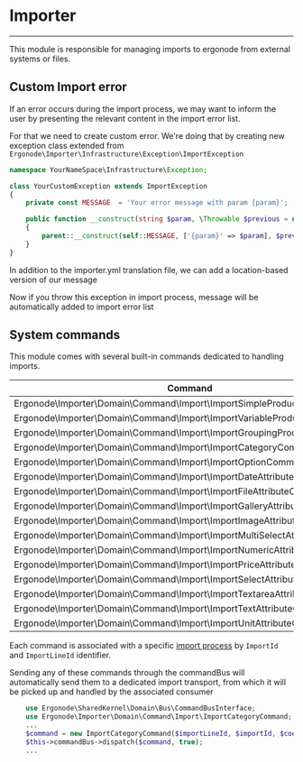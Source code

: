 # Importer

-----

This module is responsible for managing imports to ergonode from external systems or files. 


## Custom Import error

If an error occurs during the import process, we may want to inform the user by presenting the relevant content in the import error list.

For that we need to create custom error. We're doing that by creating new exception class extended from ```Ergonode\Importer\Infrastructure\Exception\ImportException```

```php
namespace YourNameSpace\Infrastructure\Exception;

class YourCustomException extends ImportException
{
    private const MESSAGE  = 'Your error message with param {param}';

    public function __construct(string $param, \Throwable $previous = null)
    {
        parent::__construct(self::MESSAGE, ['{param}' => $param], $previous);
    }
}
```

In addition to the importer.yml translation file, we can add a location-based version of our message

Now if you throw this exception in import process, message will be automatically added to import error list

## System commands

This module comes with several built-in commands dedicated to handling imports.

|Command|
|-|
|Ergonode\Importer\Domain\Command\Import\ImportSimpleProductCommand|
|Ergonode\Importer\Domain\Command\Import\ImportVariableProductCommand|
|Ergonode\Importer\Domain\Command\Import\ImportGroupingProductCommand|
|Ergonode\Importer\Domain\Command\Import\ImportCategoryCommand|
|Ergonode\Importer\Domain\Command\Import\ImportOptionCommand|
|Ergonode\Importer\Domain\Command\Import\ImportDateAttributeCommand|
|Ergonode\Importer\Domain\Command\Import\ImportFileAttributeCommand|
|Ergonode\Importer\Domain\Command\Import\ImportGalleryAttributeCommand|
|Ergonode\Importer\Domain\Command\Import\ImportImageAttributeCommand|
|Ergonode\Importer\Domain\Command\Import\ImportMultiSelectAttributeCommand|
|Ergonode\Importer\Domain\Command\Import\ImportNumericAttributeCommand|
|Ergonode\Importer\Domain\Command\Import\ImportPriceAttributeCommand|
|Ergonode\Importer\Domain\Command\Import\ImportSelectAttributeCommand|
|Ergonode\Importer\Domain\Command\Import\ImportTextareaAttributeCommand|
|Ergonode\Importer\Domain\Command\Import\ImportTextAttributeCommand|
|Ergonode\Importer\Domain\Command\Import\ImportUnitAttributeCommand|

Each command is associated with a specific [import process](backend/modules/importer/import_manager.md) by `ImportId` and `ImportLineId` identifier.

Sending any of these commands through the commandBus will automatically send them to a dedicated import transport, from which it will be picked up and handled by the associated consumer

```php
    use Ergonode\SharedKernel\Domain\Bus\CommandBusInterface;
    use Ergonode\Importer\Domain\Command\Import\ImportCategoryCommand;
    ...
    $command = new ImportCategoryCommand($importLineId, $importId, $code, $name);
    $this->commandBus->dispatch($command, true);
    ...
```
